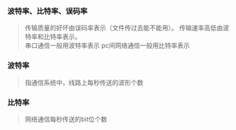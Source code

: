 ### 波特率、比特率、误码率
> 传输质量的好坏由误码率表示（文件传过去能不能用）。
> 传输速率高低由波特率和比特率表示。  
> 串口通信一般用波特率表示
> pc间网络通信一般用比特率表示

### 波特率
> 指通信系统中，线路上每秒传送的波形个数

### 比特率
> 网络通信每秒传送的bit位个数